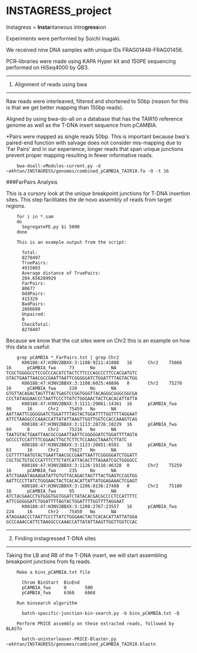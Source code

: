 INSTAGRESS_project
==================

Instagress = **Insta**ntaneous intro**gress**ion 

Experiments were performed by Soichi Inagaki.

We received nine DNA samples with unique IDs FRAG01448-FRAG01456.

PCR-libraries were made using KAPA Hyper kit and 150PE sequencing performed on HiSeq4000 by QB3.

-----

1. Alignment of reads using bwa
-------------------------------

Raw reads were interleaved, filtered and shortened to 50bp (reason for this is that we get better mapping than 150bp reads).

Aligned by using bwa-do-all on a database that has the TAIR10 reference genome as well as the T-DNA insert sequence from pCAMBIA. 

*Pairs were mapped as single reads 50bp. This is important because bwa's paired-end function with salvage does not consider mis-mapping due to 'Far Pairs' and in our experience, longer reads that span unique junctions prevent proper mapping resulting in fewer informative reads.

        bwa-doall-vModules-current.py -d ~ekhtan/INSTAGRESS/genomes/combined_pCAMBIA_TAIR10.fa -O -t 16
        


###FarPairs Analysis

This is a cursory look at the unique breakpoint junctions for T-DNA insertion sites. This step facilitates the de novo assembly of reads from target regions.

        for i in *.sam
        do
          SegregatePE.py $i 5000
        done
        
        This is an example output from the script:
        
          Total:
          8278497
          TruePairs:
          4915803
          Average distance of TruePairs:
          284.656289929
          FarPairs:
          80677
          OddPairs:
          415329
          BadPairs:
          2866688
          Unpaired:
          0
          CheckTotal:
          8278497
        


Because we know that the cut sites were on Chr2 this is an example on how this data is useful:

        
        grep pCAMBIA *_FarPairs.txt | grep Chr2
          K00188:47:H3NV2BBXX:3:1108:9211:41088   16      Chr2    75666   16      pCAMBIA_fwa     73      No      NA      TCGCTGGGGCCTCCGCCCACATCTACTCTTCCCAGCCCTTCCACGATGTC   GTACTGAATTAACGCCGAATTAATTCGGGGGATCTGGATTTTAGTACTGG
          K00188:47:H3NV2BBXX:3:1108:6025:48896   0       Chr2    75278   16      pCAMBIA_fwa     220     No      NA      GTGTTACAGACTAGTTTACTGAGTCCGGTGGGTTACAGGGCGGGCGGCGA   CCCTATAGGAACCCTAATTCCCTTATCTGGGAACTACTCACACATTATTA
          K00188:47:H3NV2BBXX:3:1111:29061:14361  16      pCAMBIA_fwa     90      16      Chr2    75459   No      NA      AATTAATTCGGGGGATCTGGATTTTAGTACTGGATTTTGGTTTTAGGAAT   ATTCTAAGGCCCAAACCATTATATTAAGTTGGTTGGTCCACCAAAGTCAG
          K00188:47:H3NV2BBXX:3:1113:28726:10229  16      pCAMBIA_fwa     69      0       Chr2    75216   No      NA      TAATGTACTGAATTAACGCCGAATTAATTCGGGGGATCTGGATTTTAGTA   GCCCCTCCATTTTCGGAACTTGCTCTTCTCCAAGCTAAATCTTATC
          K00188:47:H3NV2BBXX:3:1123:20851:6501   16      pCAMBIA_fwa     63      16      Chr2    75627   No      NA      CGTTTTTAATGTACTGAATTAACGCCGAATTAATTCGGGGGATCTGGATT   CGCTGCTGTGCCCATTTCTTCTATCATTACACTTTAGAATCGCTGGGGCC
          K00188:47:H3NV2BBXX:3:1126:19116:46328  0       Chr2    75259   16      pCAMBIA_fwa     235     No      NA      ATCTGAAATAGAAGATATTGTGTTACAGACTAGTTTACTGAGTCCGGTGG   AATTCCCTTATCTGGGAACTACTCACACATTATTATGGAGAAACTCGAGT
          K00188:47:H3NV2BBXX:3:1206:8136:27408   0       Chr2    75180   16      pCAMBIA_fwa     95      No      NA      ATCTACGAACCTGTGGGTGGTGGATCTATACACGACGCCCCTCCATTTTC   ATTCGGGGGATCTGGATTTTAGTACTGGATTTTGGTTTTAGGAAT
          K00188:47:H3NV2BBXX:3:1208:2767:23557   16      pCAMBIA_fwa     224     16      Chr2    75450   No      NA      ATAGGAACCCTAATTCCCTTATCTGGGAACTACTCACACATTATTATGGA   GCCCAAACCATTCTAAGGCCCAAACCATTATATTAAGTTGGTTGGTCCAC

-----

2. Finding instagressed T-DNA sites
-----------------------------------

Taking the LB and RB of the T-DNA insert, we will start assembling breakpoint junctions from fq reads.

        Make a bins_pCAMBIA.txt file
        
          Chrom BinStart  BinEnd
          pCAMBIA_fwa     0       500 
          pCAMBIA_fwa     6368    6868
        
        Run binsearch algorithm
          
          batch-specific-junction-bin-search.py -b bins_pCAMBIA.txt -Q
        
        Perform PRICE assembly on these extracted reads, followed by BLASTn
        
          batch-uninterleaver-PRICE-Blaster.py ~ekhtan/INSTAGRESS/genomes/combined_pCAMBIA_TAIR10.blastn
        



